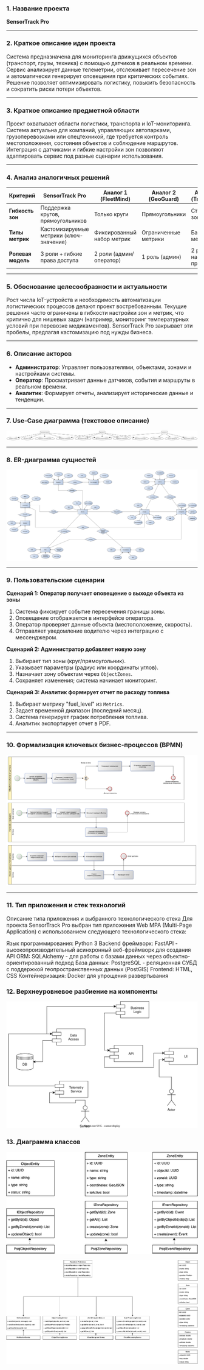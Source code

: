 ### **1. Название проекта**  
**SensorTrack Pro**  

---

### **2. Краткое описание идеи проекта**  
Система предназначена для мониторинга движущихся объектов (транспорт, грузы, техника) с помощью датчиков в реальном времени. Сервис анализирует данные телеметрии, отслеживает пересечение зон и автоматически генерирует оповещения при критических событиях. Решение позволяет оптимизировать логистику, повысить безопасность и сократить риски потери объектов.  

---

### **3. Краткое описание предметной области**  
Проект охватывает области логистики, транспорта и IoT-мониторинга. Система актуальна для компаний, управляющих автопарками, грузоперевозками или спецтехникой, где требуется контроль местоположения, состояния объектов и соблюдение маршрутов. Интеграция с датчиками и гибкие настройки зон позволяют адаптировать сервис под разные сценарии использования.  

---

### **4. Анализ аналогичных решений**  

| **Критерий**       | **SensorTrack Pro**                     | **Аналог 1 (FleetMind)**       | **Аналог 2 (GeoGuard)**        | **Аналог 3 (TrackFlow)**       |  
|---------------------|-----------------------------------------|---------------------------------|---------------------------------|--------------------------------|  
| **Гибкость зон**    | Поддержка кругов, прямоугольников      | Только круги                   | Прямоугольники                  | Статичные зоны                 |  
| **Типы метрик**     | Кастомизируемые метрики (ключ-значение)| Фиксированный набор метрик     | Ограниченные метрики            | Базовые метрики                |  
| **Ролевая модель**  | 3 роли + гибкие права доступа          | 2 роли (админ/оператор)        | 1 роль (админ)                  | 2 роли без настройки прав      |  

---

### **5. Обоснование целесообразности и актуальности**  
Рост числа IoT-устройств и необходимость автоматизации логистических процессов делают проект востребованным. Текущие решения часто ограничены в гибкости настройки зон и метрик, что критично для нишевых задач (например, мониторинг температурных условий при перевозке медикаментов). SensorTrack Pro закрывает эти пробелы, предлагая кастомизацию под нужды бизнеса.  

---

### **6. Описание акторов**  
- **Администратор**: Управляет пользователями, объектами, зонами и настройками системы.  
- **Оператор**: Просматривает данные датчиков, события и маршруты в реальном времени.  
- **Аналитик**: Формирует отчеты, анализирует исторические данные и тенденции.  

---

### **7. Use-Case диаграмма (текстовое описание)**  
![use-cace](./images/use_case_diagram.png)


---

### **8. ER-диаграмма сущностей**  
![ER](./images/ER.png)

---

### **9. Пользовательские сценарии**  

**Сценарий 1: Оператор получает оповещение о выходе объекта из зоны**  
1. Система фиксирует событие пересечения границы зоны.  
2. Оповещение отображается в интерфейсе оператора.  
3. Оператор проверяет данные объекта (местоположение, скорость).  
4. Отправляет уведомление водителю через интеграцию с мессенджером.  

**Сценарий 2: Администратор добавляет новую зону**  
1. Выбирает тип зоны (круг/прямоугольник).  
2. Указывает параметры (радиус или координаты углов).  
3. Назначает зону объектам через `ObjectZones`.  
4. Сохраняет изменения; система начинает мониторинг.  

**Сценарий 3: Аналитик формирует отчет по расходу топлива**  
1. Выбирает метрику "fuel_level" из `Metrics`.  
2. Задает временной диапазон (последний месяц).  
3. Система генерирует график потребления топлива.  
4. Аналитик экспортирует отчет в PDF.  

---

### **10. Формализация ключевых бизнес-процессов (BPMN)**  

![](./images/bpmn1.png)

---

### 11. Тип приложения и стек технологий
Описание типа приложения и выбранного технологического стека
Для проекта SensorTrack Pro выбран тип приложения Web MPA (Multi-Page Application) с использованием следующего технологического стека:

Язык программирования: Python 3
Backend фреймворк: FastAPI - высокопроизводительный асинхронный веб-фреймворк для создания API
ORM: SQLAlchemy - для работы с базами данных через объектно-ориентированный подход
База данных: PostgreSQL - реляционная СУБД с поддержкой геопространственных данных (PostGIS)
Frontend: HTML, CSS
Контейнеризация: Docker для упрощения развертывания

### 12. Верхнеуровневое разбиение на компоненты

![](./images/components.svg)

### 13. Диаграмма классов

![](./images/data-access.png)

![](./images/bisness-logic.png)